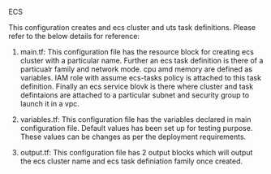 ECS

This configuration creates and ecs cluster and uts task definitions. Please refer to the below details for reference:

1. main.tf: This configuration file has the resource block for creating ecs cluster with a particular name. Further an ecs task definition is there of a particualr family and network mode. cpu amd memory are defined as variables. IAM role with assume ecs-tasks policy is attached to this task definition. Finally an ecs service blovk is there where cluster and task defintaions are attached to a particular subnet and security group to launch it in a vpc.

2. variables.tf: This configuration file has the variables declared in main configuration file. Default values has been set up for testing purpose. These values can be changes as per the deployment requirements.

3. output.tf: This configuration file has 2 output blocks which will output the ecs cluster name and ecs task definiation family once created.